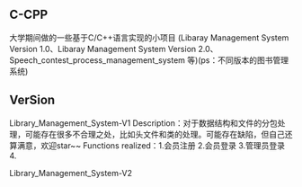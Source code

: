 ## C-CPP
大学期间做的一些基于C/C++语言实现的小项目
(Libaray Management System Version 1.0、Libaray Management System Version 2.0、Speech_contest_process_management_system 等)(ps：不同版本的图书管理系统)

## VerSion
Library_Management_System-V1
Description：对于数据结构和文件的分包处理，可能存在很多不合理之处，比如头文件和类的处理。可能存在缺陷，但自己还算满意，欢迎star~~
Functions realized：1.会员注册
                    2.会员登录
                    3.管理员登录
                    4.

Library_Management_System-V2
